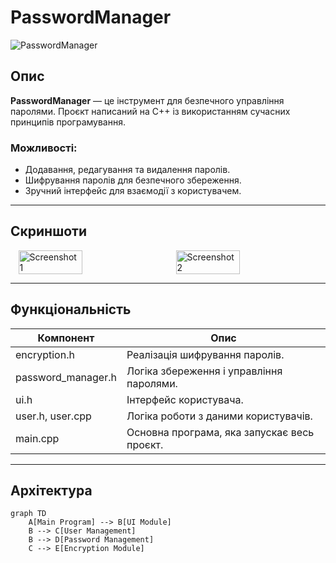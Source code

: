 # PasswordManager

![PasswordManager](https://img.shields.io/badge/C++-Project-blue?style=for-the-badge&logo=c%2B%2B)

## Опис

**PasswordManager** — це інструмент для безпечного управління паролями. Проєкт написаний на C++ із використанням сучасних принципів програмування.

### Можливості:
- Додавання, редагування та видалення паролів.
- Шифрування паролів для безпечного збереження.
- Зручний інтерфейс для взаємодії з користувачем.

---

## Скриншоти

<div style="display: flex; justify-content: space-around;">
    <img src="https://github.com/user-attachments/assets/f08f4094-84aa-426e-bd8f-2b97c37fc874" alt="Screenshot 1" style="width: 45%;">
    <img src="https://github.com/user-attachments/assets/06150a2c-454c-43ca-a5b1-3f640a96a2fb" alt="Screenshot 2" style="width: 45%;">
</div>


---

## Функціональність

| **Компонент**        | **Опис**                                             |
|----------------------|------------------------------------------------------|
| encryption.h         | Реалізація шифрування паролів.                       |
| password_manager.h   | Логіка збереження і управління паролями.             |
| ui.h                 | Інтерфейс користувача.                               |
| user.h, user.cpp     | Логіка роботи з даними користувачів.                 |
| main.cpp             | Основна програма, яка запускає весь проєкт.          |

---

## Архітектура

```mermaid
graph TD
    A[Main Program] --> B[UI Module]
    B --> C[User Management]
    B --> D[Password Management]
    C --> E[Encryption Module]
